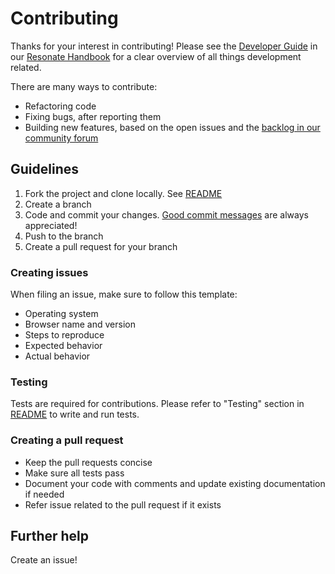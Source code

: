 # Contributing

Thanks for your interest in contributing! Please see the [Developer Guide](https://community.resonate.coop/t/dev-volunteers-needed-to-build-the-resonate-ecosystem/2262) in our [Resonate Handbook](https://community.resonate.coop/docs) for a clear overview of all things development related.

There are many ways to contribute:

- Refactoring code
- Fixing bugs, after reporting them
- Building new features, based on the open issues and the [backlog in our community forum](https://community.resonate.coop/c/platform/52)

## Guidelines

1. Fork the project and clone locally. See [README](README.md)
2. Create a branch
3. Code and commit your changes. [Good commit messages](https://chris.beams.io/posts/git-commit/) are always appreciated!
4. Push to the branch
5. Create a pull request for your branch

### Creating issues

When filing an issue, make sure to follow this template:

- Operating system
- Browser name and version
- Steps to reproduce
- Expected behavior
- Actual behavior

### Testing

Tests are required for contributions. Please refer to "Testing" section in [README](README.md) to write and run tests.

### Creating a pull request

- Keep the pull requests concise
- Make sure all tests pass
- Document your code with comments and update existing documentation if needed
- Refer issue related to the pull request if it exists

## Further help

Create an issue!
